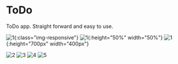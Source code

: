 # ToDo

ToDo app. Straight forward and easy to use.

![1](https://user-images.githubusercontent.com/61618744/148790958-ba5f10ec-e587-46bd-81ba-3f04e571a71d.jpg){:class="img-responsive"}
![1](https://user-images.githubusercontent.com/61618744/148790958-ba5f10ec-e587-46bd-81ba-3f04e571a71d.jpg){:height="50%" width="50%"}
![1](https://user-images.githubusercontent.com/61618744/148790958-ba5f10ec-e587-46bd-81ba-3f04e571a71d.jpg){:height="700px" width="400px"}

![2](https://user-images.githubusercontent.com/61618744/148790982-c736a4ad-1b4d-44ab-a3ac-fcfa142552fb.jpg)
![3](https://user-images.githubusercontent.com/61618744/148791001-d5eb0f20-0501-40ec-bb2c-e134bbf79d59.jpg)
![4](https://user-images.githubusercontent.com/61618744/148791011-7c2969c2-2650-4ef0-827a-69268eb16045.jpg)
![5](https://user-images.githubusercontent.com/61618744/148791017-e313b553-f327-4306-a3aa-aeeb4cdee36f.jpg)
